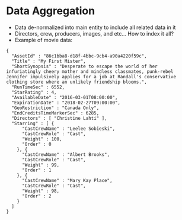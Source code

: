 # Data Aggregation #

* Data de-normalized into main entity to include all related data in it
* Directors, crew, producers, images, and etc... How to index it all?
* Example of movie data:
```
{
  "AssetId" : "86c1bba8-d18f-4bbc-9cb4-a90a4220f59c",
  "Title" : "My First Mister",
  "ShortSynopsis" : "Desperate to escape the world of her infuriatingly cheery mother and mindless classmates, punk-rebel Jennifer impulsively applies for a job at Randall's conservative clothing store where an unlikely friendship blooms.",
  "RunTimeSec" : 6552,
  "StarRating" : 4,
  "AvailableDate" : "2016-03-01T08:00:00",
  "ExpirationDate" : "2018-02-27T09:00:00",
  "GeoRestriction" : "Canada Only",
  "EndCreditsTimeMarkerSec" : 6285,
  "Directors" : [ "Christine Lahti" ],
  "Starring" : [ {
      "CastCrewName" : "Leelee Sobieski",
      "CastCrewRole" : "Cast",
      "Weight" : 100,
      "Order" : 0
    }, {
      "CastCrewName" : "Albert Brooks",
      "CastCrewRole" : "Cast",
      "Weight" : 99,
      "Order" : 1
    }, {
      "CastCrewName" : "Mary Kay Place",
      "CastCrewRole" : "Cast",
      "Weight" : 98,
      "Order" : 2
    }
  ]
}
``` 